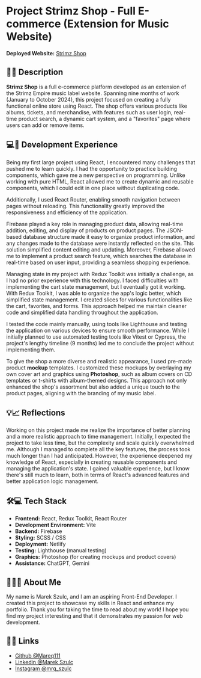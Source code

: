 # Project Strimz Shop - Full E-commerce (Extension for Music Website)

**Deployed Website:** [Strimz Shop](https://strimz-shop.netlify.app/)

## 🛒🎶 Description

**Strimz Shop** is a full e-commerce platform developed as an extension of the Strimz Empire music label website. Spanning nine months of work (January to October 2024), this project focused on creating a fully functional online store using React. The shop offers various products like albums, tickets, and merchandise, with features such as user login, real-time product search, a dynamic cart system, and a "favorites" page where users can add or remove items.

## 💻🔧 Development Experience

Being my first large project using React, I encountered many challenges that pushed me to learn quickly. I had the opportunity to practice building components, which gave me a new perspective on programming. Unlike working with pure HTML, React allowed me to create dynamic and reusable components, which I could edit in one place without duplicating code.

Additionally, I used React Router, enabling smooth navigation between pages without reloading. This functionality greatly improved the responsiveness and efficiency of the application.

Firebase played a key role in managing product data, allowing real-time addition, editing, and display of products on product pages. The JSON-based database structure made it easy to organize product information, and any changes made to the database were instantly reflected on the site. This solution simplified content editing and updating. Moreover, Firebase allowed me to implement a product search feature, which searches the database in real-time based on user input, providing a seamless shopping experience.

Managing state in my project with Redux Toolkit was initially a challenge, as I had no prior experience with this technology. I faced difficulties with implementing the cart state management, but I eventually got it working. With Redux Toolkit, I was able to organize the app's logic better, which simplified state management. I created slices for various functionalities like the cart, favorites, and forms. This approach helped me maintain cleaner code and simplified data handling throughout the application.

I tested the code mainly manually, using tools like Lighthouse and testing the application on various devices to ensure smooth performance. While I initially planned to use automated testing tools like Vitest or Cypress, the project's lengthy timeline (9 months) led me to conclude the project without implementing them.

To give the shop a more diverse and realistic appearance, I used pre-made product **mockup** templates. I customized these mockups by overlaying my own cover art and graphics using **Photoshop**, such as album covers on CD templates or t-shirts with album-themed designs. This approach not only enhanced the shop's assortment but also added a unique touch to the product pages, aligning with the branding of my music label.

## 💡📈  Reflections

Working on this project made me realize the importance of better planning and a more realistic approach to time management. Initially, I expected the project to take less time, but the complexity and scale quickly overwhelmed me. Although I managed to complete all the key features, the process took much longer than I had anticipated. However, the experience deepened my knowledge of React, especially in creating reusable components and managing the application's state. I gained valuable experience, but I know there's still much to learn, both in terms of React's advanced features and better application logic management.

## 🛠️💻  Tech Stack

- **Frontend:** React, Redux Toolkit, React Router
- **Development Environment:** Vite
- **Backend:** Firebase
- **Styling:** SCSS / CSS
- **Deployment:** Netlify
- **Testing:** Lighthouse (manual testing)
- **Graphics:** Photoshop (for creating mockups and product covers)
- **Assistance:** ChatGPT, Gemini

## 🙋‍♂️💼 About Me 

My name is Marek Szulc, and I am an aspiring Front-End Developer. I created this project to showcase my skills in React and enhance my portfolio. Thank you for taking the time to read about my work! I hope you find my project interesting and that it demonstrates my passion for web development.

## 🔗🌐 Links

- [Github @Mareq111](https://github.com/Mareq111)
- [Linkedin @Marek Szulc](https://www.linkedin.com/in/marek-szulc-156307247/)
- [Instagram @mrq_szulc](https://www.instagram.com/mrq_szulc/)
